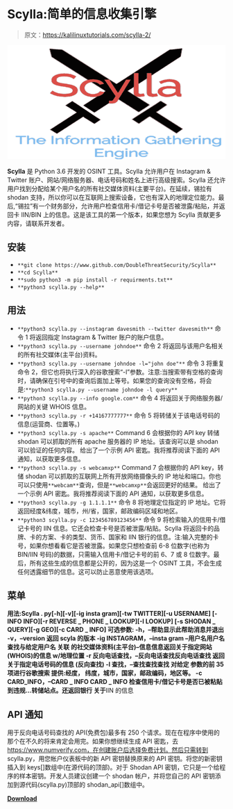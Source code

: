 # Scylla:简单的信息收集引擎

> 原文：<https://kalilinuxtutorials.com/scylla-2/>

[![](img//d4ff368261909583e24ae93b896c3033.png)](https://blogger.googleusercontent.com/img/b/R29vZ2xl/AVvXsEjW0GQjjPpDZjLfWtkDH_5QDxTTOp87txCnM9aomYhBxvjgoxwuXD0kPZTirZV_YfFuB5Del_u6QJwX9dkWq2OsiUgxyLf9fs2drhOGruVyzLVzcVIa3ZjULSzLwu7dGDjD5SigUEJUm9IFxVHxlbOzof4ObhHO-8PIvbK0npOmFaitTHv02LihqceT/s728/Screen%20Shot%202020-05-10%20at%206.43.35%20AM%20(1).png)

**Scylla** 是 Python 3.6 开发的 OSINT 工具。Scylla 允许用户在 Instagram & Twitter 账户、网站/网络服务器、电话号码和姓名上进行高级搜索。Scylla 还允许用户找到分配给某个用户名的所有社交媒体资料(主要平台)。在延续，锡拉有 shodan 支持，所以你可以在互联网上搜索设备，它也有深入的地理定位能力。最后,“锡拉”有一个财务部分，允许用户检查信用卡/借记卡号是否被泄露/粘贴，并返回卡 IIN/BIN 上的信息。这是该工具的第一个版本，如果您想为 Scylla 贡献更多内容，请联系开发者。

## 安装

*   `**git clone https://www.github.com/DoubleThreatSecurity/Scylla**`
*   `**cd Scylla**`
*   `**sudo python3 -m pip install -r requirments.txt**`
*   `**python3 scylla.py --help**`

## 用法

*   `**python3 scylla.py --instagram davesmith --twitter davesmith**`
    命令 1 将返回指定 Instagram & Twitter 账户的账户信息。
*   `**python3 scylla.py --username johndoe**`
    命令 2 将返回与该用户名相关的所有社交媒体(主平台)资料。
*   `**python3 scylla.py --username johndoe -l="john doe"**`
    命令 3 将重复命令 2，但它也将执行深入的谷歌搜索“-l”参数。注意:当搜索带有空格的查询时，请确保在引号中的查询后面加上等号。如果您的查询没有空格，将会是:`**python3 scylla.py --username johndoe -l query**`
*   `**python3 scylla.py --info google.com**`
    命令 4 将返回关于网络服务器/网站的关键 WHOIS 信息。
*   `**python3 scylla.py -r +14167777777**`
    命令 5 将转储关于该电话号码的信息(运营商、位置等。)
*   `**python3 scylla.py -s apache**`
    Command 6 会根据你的 API key 转储 shodan 可以抓取的所有 apache 服务器的 IP 地址。该查询可以是 shodan 可以验证的任何内容。
    给出了一个示例 API 密匙。我将推荐阅读下面的 API 通知，以获取更多信息。
*   `**python3 scylla.py -s webcamxp**`
    Command 7 会根据你的 API key，转储 shodan 可以抓取的互联网上所有开放网络摄像头的 IP 地址和端口。你也可以只使用`**webcam**`查询，但是`**webcamxp**`会返回更好的结果。
    给出了一个示例 API 密匙。我将推荐阅读下面的 API 通知，以获取更多信息。
*   `**python3 scylla.py -g 1.1.1.1**`
    命令 8 将地理定位指定的 IP 地址。它将返回经度&纬度，城市，州/省，国家，邮政编码区域和地区。
*   `**python3 scylla.py -c 123456789123456**`
    命令 9 将检索输入的信用卡/借记卡号的 IIN 信息。它还会检查卡号是否被泄露/粘贴。Scylla 将返回卡的品牌、卡的方案、卡的类型、货币、国家和 IIN 银行的信息。注:输入完整的卡号，如果你想看看它是否被泄露。如果您只想检查前 6-8 位数字(也称为 BIN/IIN 号码)的数据，只需输入信用卡/借记卡号的前 6、7 或 8 位数字。最后，所有这些生成的信息都是公开的，因为这是一个 OSINT 工具，不会生成任何透露细节的信息。这可以防止恶意使用该选项。

## 菜单

**用法:Scylla . py[-h][-v][-ig insta gram][-tw TWITTER][-u USERNAME]
[-INFO INFO][-r REVERSE _ PHONE _ LOOKUP][-l LOOKUP]
[-s SHODAN _ QUERY][-g GEO][-c CARD _ INFO]
可选参数:
-h，–帮助显示此帮助消息并退出
-v，–version 返回 scyla 的版本
-ig INSTAGRAM，–insta gram –用户名用户名
查找与给定用户名
关联
的社交媒体资料(主平台)–信息信息返回关于指定网站(WHOIS)的信息
w/地理位置
-r 反向电话查找，–反向电话查找反向电话查找
返回关于指定电话号码的信息
(反向查找)
-l 查找，–查找查找查找
对给定
参数的前 35 项进行谷歌搜索 提供:经度，
纬度，城市，国家，邮政编码，地区等。
-c CARD_INFO，–CARD _ INFO CARD _ INFO
检查信用卡/借记卡号是否已被粘贴
到违规…转储站点。还返回银行
关于**IIN 的信息

## API 通知

用于反向电话号码查找的 API(免费包)最多有 250 个请求。现在在程序中使用的那个在不久的将来肯定会用完。如果你想继续生成 API 密匙，去 https://www.numverify.com，在创建账户后选择免费计划。然后只需转到 scylla.py，用您帐户仪表板中的新 API 密钥替换原来的 API 密钥。将您的新密钥插入到 keys[]数组中(在源代码的顶部)。对于 Shodan API 密钥，它只是一个给程序的样本密钥。开发人员建议创建一个 shodan 帐户，并将您自己的 API 密钥添加到源代码(scylla.py)顶部的 shodan_api[]数组中。

[**Download**](https://github.com/MandConsultingGroup/Scylla)